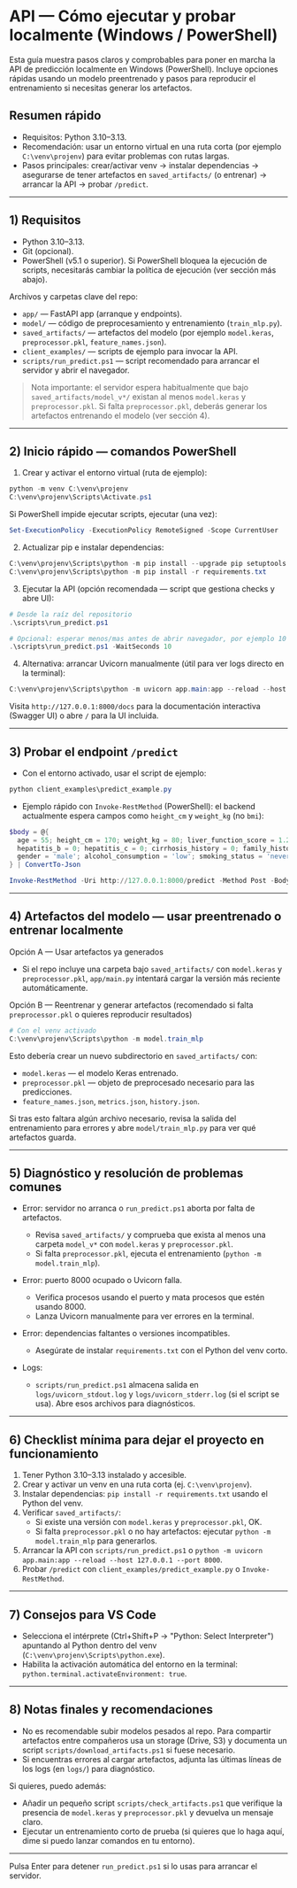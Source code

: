 # API — Cómo ejecutar y probar localmente (Windows / PowerShell)

Esta guía muestra pasos claros y comprobables para poner en marcha la API de predicción localmente en Windows (PowerShell). Incluye opciones rápidas usando un modelo preentrenado y pasos para reproducir el entrenamiento si necesitas generar los artefactos.
## Resumen rápido

- Requisitos: Python 3.10–3.13.
- Recomendación: usar un entorno virtual en una ruta corta (por ejemplo `C:\venv\projenv`) para evitar problemas con rutas largas.
- Pasos principales: crear/activar venv → instalar dependencias → asegurarse de tener artefactos en `saved_artifacts/` (o entrenar) → arrancar la API → probar `/predict`.

---

## 1) Requisitos

- Python 3.10–3.13.
- Git (opcional).
- PowerShell (v5.1 o superior). Si PowerShell bloquea la ejecución de scripts, necesitarás cambiar la política de ejecución (ver sección más abajo).

Archivos y carpetas clave del repo:

- `app/` — FastAPI app (arranque y endpoints).
- `model/` — código de preprocesamiento y entrenamiento (`train_mlp.py`).
- `saved_artifacts/` — artefactos del modelo (por ejemplo `model.keras`, `preprocessor.pkl`, `feature_names.json`).
- `client_examples/` — scripts de ejemplo para invocar la API.
- `scripts/run_predict.ps1` — script recomendado para arrancar el servidor y abrir el navegador.

> Nota importante: el servidor espera habitualmente que bajo `saved_artifacts/model_v*/` existan al menos `model.keras` y `preprocessor.pkl`. Si falta `preprocessor.pkl`, deberás generar los artefactos entrenando el modelo (ver sección 4).

---

## 2) Inicio rápido — comandos PowerShell

1) Crear y activar el entorno virtual (ruta de ejemplo):

```powershell
python -m venv C:\venv\projenv
C:\venv\projenv\Scripts\Activate.ps1
```

Si PowerShell impide ejecutar scripts, ejecutar (una vez):

```powershell
Set-ExecutionPolicy -ExecutionPolicy RemoteSigned -Scope CurrentUser
```

2) Actualizar pip e instalar dependencias:

```powershell
C:\venv\projenv\Scripts\python -m pip install --upgrade pip setuptools wheel
C:\venv\projenv\Scripts\python -m pip install -r requirements.txt
```

3) Ejecutar la API (opción recomendada — script que gestiona checks y abre UI):

```powershell
# Desde la raíz del repositorio
.\scripts\run_predict.ps1

# Opcional: esperar menos/mas antes de abrir navegador, por ejemplo 10 segundos
.\scripts\run_predict.ps1 -WaitSeconds 10
```

4) Alternativa: arrancar Uvicorn manualmente (útil para ver logs directo en la terminal):

```powershell
C:\venv\projenv\Scripts\python -m uvicorn app.main:app --reload --host 127.0.0.1 --port 8000
```

Visita `http://127.0.0.1:8000/docs` para la documentación interactiva (Swagger UI) o abre `/` para la UI incluida.

---

## 3) Probar el endpoint `/predict`

- Con el entorno activado, usar el script de ejemplo:

```powershell
python client_examples\predict_example.py
```

- Ejemplo rápido con `Invoke-RestMethod` (PowerShell): el backend actualmente espera campos como `height_cm` y `weight_kg` (no `bmi`):

```powershell
$body = @{
  age = 55; height_cm = 170; weight_kg = 80; liver_function_score = 1.2; alpha_fetoprotein_level = 3.4;
  hepatitis_b = 0; hepatitis_c = 0; cirrhosis_history = 0; family_history_cancer = 0; diabetes = 0;
  gender = 'male'; alcohol_consumption = 'low'; smoking_status = 'never'; physical_activity_level = 'moderate'
} | ConvertTo-Json

Invoke-RestMethod -Uri http://127.0.0.1:8000/predict -Method Post -Body $body -ContentType 'application/json'
```

---

## 4) Artefactos del modelo — usar preentrenado o entrenar localmente

Opción A — Usar artefactos ya generados

- Si el repo incluye una carpeta bajo `saved_artifacts/` con `model.keras` y `preprocessor.pkl`, `app/main.py` intentará cargar la versión más reciente automáticamente.

Opción B — Reentrenar y generar artefactos (recomendado si falta `preprocessor.pkl` o quieres reproducir resultados)

```powershell
# Con el venv activado
C:\venv\projenv\Scripts\python -m model.train_mlp
```

Esto debería crear un nuevo subdirectorio en `saved_artifacts/` con:

- `model.keras` — el modelo Keras entrenado.
- `preprocessor.pkl` — objeto de preprocesado necesario para las predicciones.
- `feature_names.json`, `metrics.json`, `history.json`.

Si tras esto faltara algún archivo necesario, revisa la salida del entrenamiento para errores y abre `model/train_mlp.py` para ver qué artefactos guarda.

---

## 5) Diagnóstico y resolución de problemas comunes

- Error: servidor no arranca o `run_predict.ps1` aborta por falta de artefactos.
  - Revisa `saved_artifacts/` y comprueba que exista al menos una carpeta `model_v*` con `model.keras` y `preprocessor.pkl`.
  - Si falta `preprocessor.pkl`, ejecuta el entrenamiento (`python -m model.train_mlp`).

- Error: puerto 8000 ocupado o Uvicorn falla.
  - Verifica procesos usando el puerto y mata procesos que estén usando 8000.
  - Lanza Uvicorn manualmente para ver errores en la terminal.

- Error: dependencias faltantes o versiones incompatibles.
  - Asegúrate de instalar `requirements.txt` con el Python del venv corto.

- Logs:
  - `scripts/run_predict.ps1` almacena salida en `logs/uvicorn_stdout.log` y `logs/uvicorn_stderr.log` (si el script se usa). Abre esos archivos para diagnósticos.

---

## 6) Checklist mínima para dejar el proyecto en funcionamiento

1) Tener Python 3.10–3.13 instalado y accesible.
2) Crear y activar un venv en una ruta corta (ej. `C:\venv\projenv`).
3) Instalar dependencias: `pip install -r requirements.txt` usando el Python del venv.
4) Verificar `saved_artifacts/`:
   - Si existe una versión con `model.keras` y `preprocessor.pkl`, OK.
   - Si falta `preprocessor.pkl` o no hay artefactos: ejecutar `python -m model.train_mlp` para generarlos.
5) Arrancar la API con `scripts/run_predict.ps1` o `python -m uvicorn app.main:app --reload --host 127.0.0.1 --port 8000`.
6) Probar `/predict` con `client_examples/predict_example.py` o `Invoke-RestMethod`.

---

## 7) Consejos para VS Code

- Selecciona el intérprete (Ctrl+Shift+P → "Python: Select Interpreter") apuntando al Python dentro del venv (`C:\venv\projenv\Scripts\python.exe`).
- Habilita la activación automática del entorno en la terminal: `python.terminal.activateEnvironment: true`.

---

## 8) Notas finales y recomendaciones

- No es recomendable subir modelos pesados al repo. Para compartir artefactos entre compañeros usa un storage (Drive, S3) y documenta un script `scripts/download_artifacts.ps1` si fuese necesario.
- Si encuentras errores al cargar artefactos, adjunta las últimas líneas de los logs (en `logs/`) para diagnóstico.

Si quieres, puedo además:

- Añadir un pequeño script `scripts/check_artifacts.ps1` que verifique la presencia de `model.keras` y `preprocessor.pkl` y devuelva un mensaje claro.
- Ejecutar un entrenamiento corto de prueba (si quieres que lo haga aquí, dime si puedo lanzar comandos en tu entorno).

---

Pulsa Enter para detener `run_predict.ps1` si lo usas para arrancar el servidor.

